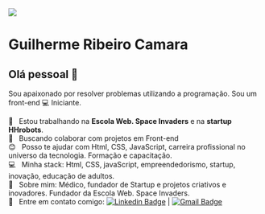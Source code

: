 <img width="auto" src="https://github.com/tgmarinho/tgmarinho/blob/master/banner.png">

# Guilherme Ribeiro Camara

## Olá pessoal 👋

Sou apaixonado por resolver problemas utilizando a programação.
Sou um front-end :computer: Iniciante.

 :rocket:  &nbsp; Estou trabalhando na **Escola Web. Space Invaders** e na **startup HHrobots**.
 <br/> :purple_heart: &nbsp; Buscando colaborar com projetos em Front-end
 <br/> :blush: &nbsp; Posso te ajudar com Html, CSS, JavaScript, carreira profissional no universo da tecnologia. Formação e capacitação.
 <br/> :computer: &nbsp; Minha stack: Html, CSS, javaScript, empreendedorismo, startup, inovação, educação de adultos.
 <br/> 💬  &nbsp; Sobre mim: Médico, fundador de Startup e projetos criativos e inovadores. Fundador da Escola Web. Space Invaders.
 <br/> :email: &nbsp; Entre em contato comigo: [![Linkedin Badge](https://img.shields.io/badge/-GuilhermeCamara-blue?style=flat-square&logo=Linkedin&logoColor=white&link=https://www.linkedin.com/in/gcamara/)](https://www.linkedin.com/in/gcamara/) 
| 
[![Gmail Badge](https://img.shields.io/badge/-guilherme.ribeiro.camara@gmail.com-c14438?style=flat-square&logo=Gmail&logoColor=white&link=mailto:guilherme.ribeiro.camara@gmail.com)](mailtoguilherme.ribeiro.camara@gmail.com)
